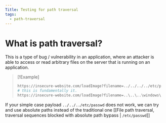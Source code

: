 ```yaml
---
Title: Testing for path traversal
tags:
  - path-traversal
---
```

# What is path traversal?
This is a type of bug / vulnerability in an application, where an attacker is able to access or read arbitrary files on the server that is running on an application.

> [!Example]
> ```bash 
> https://insecure-website.com/loadImage?filename=../../../../etc/passwd
> # this is fundamentally it.
> https://insecure-website.com/loadImage?filename=..\..\..\windows\win.ini # for windows

If your simple case payload `../../../etc/passwd` does not work, we can try and use absolute paths instead of the traditional one  [[File path traversal, traversal sequences blocked with absolute path bypass | `/etc/passwd`]]



